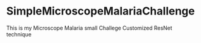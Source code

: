 # SimpleMicroscopeMalariaChallenge
This is my Microscope Malaria small Challege Customized ResNet technique
